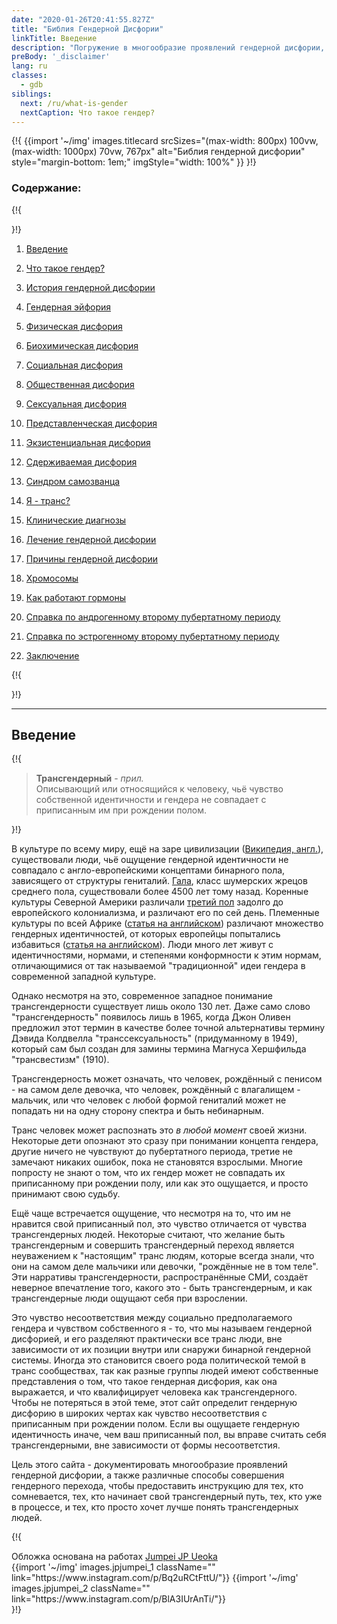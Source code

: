 ```yaml
---
date: "2020-01-26T20:41:55.827Z"
title: "Библия Гендерной Дисфории"
linkTitle: Введение
description: "Погружение в многообразие проявлений гендерной дисфории, а также рассказ о том, что же значит быть трансгендерным."
preBody: '_disclaimer'
lang: ru
classes:
  - gdb
siblings:
  next: /ru/what-is-gender
  nextCaption: Что такое гендер?
---
```



{!{
{{import
  '~/img'
  images.titlecard
  srcSizes="(max-width: 800px) 100vw, (max-width: 1000px) 70vw, 767px"
  alt="Библия гендерной дисфории"
  style="margin-bottom: 1em;"
  imgStyle="width: 100%"
}}
}!}

### Содержание:

{!{ <div class="two-column-list"> }!}

1. [Введение](/ru/#введение)

2. [Что такое гендер?](/ru/what-is-gender)

3. [История гендерной дисфории](/ru/history)

4. [Гендерная эйфория](/ru/euphoria)

5. [Физическая дисфория](/ru/physical-dysphoria)

6. [Биохимическая дисфория](/ru/biochemical-dysphoria)

7. [Социальная дисфория](/ru/social-dysphoria)

8. [Общественная дисфория](/ru/societal-dysphoria)

9. [Сексуальная дисфория](/ru/sexual-dysphoria)

10. [Представленческая дисфория](/ru/presentational-dysphoria)

11. [Экзистенциальная дисфория](/ru/existential-dysphoria)

12. [Сдерживаемая дисфория](/ru/managed-dysphoria)

13. [Синдром самозванца](/ru/impostor-syndrome)

14. [Я - транс?](/ru/am-i-trans)

15. [Клинические диагнозы](/ru/diagnoses)

16. [Лечение гендерной дисфории](/ru/treatment)

17. [Причины гендерной дисфории](/ru/causes)

18. [Хромосомы](/ru/chromosomes)

19. [Как работают гормоны](/ru/hormones)

20. [Справка по андрогенному второму пубертатному периоду](/ru/second-puberty-masc)

21. [Справка по эстрогенному второму пубертатному периоду](/ru/second-puberty-fem)

22. [Заключение](/ru/conclusion)

{!{ </div> }!}

<hr class="print-break-after print-hidden">

## Введение

{!{
<div class="gutter"><blockquote>
  <strong>Трансгендерный</strong> - <em>прил.</em><br>
  Описывающий или относящийся к человеку, чьё чувство собственной идентичности и гендера не совпадает с приписанным им при рождении полом.
</blockquote></div>
}!}

В культуре по всему миру, ещё на заре цивилизации ([Википедия, англ.](https://en.wikipedia.org/wiki/Transgender_history)), существовали люди, чьё ощущение гендерной идентичности не совпадало с англо-европейскими концептами бинарного пола, зависящего от структуры гениталий. [Гала](https://ru.wikipedia.org/wiki/%D0%93%D0%B0%D0%BB%D0%B0_(%D0%B6%D1%80%D0%B5%D1%86%D1%8B)), класс шумерских жрецов среднего пола, существовали более 4500 лет тому назад. Коренные культуры Северной Америки различали [третий пол](https://ru.wikipedia.org/wiki/%D0%A2%D1%80%D0%B5%D1%82%D0%B8%D0%B9_%D0%BF%D0%BE%D0%BB) задолго до европейского колониализма, и различают его по сей день. Племенные культуры по всей Африке ([статья на английском](https://medium.com/@janelane_62637/the-splendor-of-gender-non-conformity-in-africa-f894ff5706e1)) различают множество гендерных идентичностей, от которых европейцы попытались избавиться ([статья на английском](https://daily.jstor.org/the-deviant-african-genders-that-colonialism-condemned/)). Люди много лет живут с идентичностями, нормами, и степенями конформности к этим нормам, отличающимися от так называемой "традиционной" идеи гендера в современной западной культуре.

Однако несмотря на это, современное западное понимание трансгендерности существует лишь около 130 лет. Даже само слово "трансгендерность" появилось лишь в 1965, когда Джон Оливен предложил этот термин в качестве более точной альтернативы термину Дэвида Колдвелла "транссексуальность" (придуманному в 1949), который сам был создан для замины термина Магнуса Хершфильда "трансвестизм" (1910).

Трансгендерность может означать, что человек, рождённый с пенисом - на самом деле девочка, что человек, рождённый с влагалищем - мальчик, или что человек с любой формой гениталий может не попадать ни на одну сторону спектра и быть небинарным.

Транс человек может распознать это *в любой момент* своей жизни. Некоторые дети опознают это сразу при понимании концепта гендера, другие ничего не чувствуют до пубертатного периода, третие не замечают никаких ошибок, пока не становятся взрослыми. Многие попросту не знают о том, что их гендер может не совпадать их приписанному при рождении полу, или как это ощущается, и просто принимают свою судьбу.

Ещё чаще встречается ощущение, что несмотря на то, что им не нравится свой приписанный пол, это чувство отличается от чувства трансгендерных людей. Некоторые считают, что желание быть трансгендерным и совершить трансгендерный переход является неуважением к "настоящим" транс людям, которые всегда знали, что они на самом деле мальчики или девочки, "рождённые не в том теле". Эти нарративы трансгендерности, распространённые СМИ, создаёт неверное впечатление того, какого это - быть трансгендерным, и как трансгендерные люди ощущают себя при взрослении.

Это чувство несоответствия между социально предполагаемого гендера и чувством собственного я - то, что мы называем гендерной дисфорией, и его разделяют практически все транс люди, вне зависимости от их позиции внутри или снаружи бинарной гендерной системы. Иногда это становится своего рода политической темой в транс сообществах, так как разные группы людей имеют собственные представления о том, что такое гендерная дисфория, как она выражается, и что квалифицирует человека как трансгендерного. Чтобы не потеряться в этой теме, этот сайт определит гендерную дисфорию в широких чертах как чувство несоответствия с приписанным при рождении полом. Если вы ощущаете гендерную идентичность иначе, чем ваш приписанный пол, вы вправе считать себя трансгендерными, вне зависимости от формы несоответстия.

Цель этого сайта - документировать многообразие проявлений гендерной дисфории, а также различные способы совершения гендерного перехода, чтобы предоставить инструкцию для тех, кто сомневается, тех, кто начинает свой трансгендерный путь, тех, кто уже в процессе, и тех, кто просто хочет лучше понять трансгендерных людей.

{!{
<div class="gutter flex flex-end print-inline print-span2 print-center">
<span>Обложка основана на работах <a href="https://www.instagram.com/jp_means_jumpei/">Jumpei JP Ueoka</a></span>
<div class="grid-row" style="grid-template-columns: 1fr 1fr">
{{import '~/img' images.jpjumpei_1 className="" link="https://www.instagram.com/p/Bq2uRCtFttU/"}}
{{import '~/img' images.jpjumpei_2 className="" link="https://www.instagram.com/p/BlA3IUrAnTi/"}}
</div>
</div>
}!}
